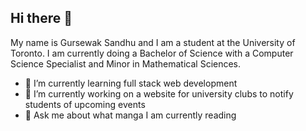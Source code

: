 ## Hi there 👋

My name is Gursewak Sandhu and I am a student at the University of Toronto. I am currently doing a Bachelor of Science with a Computer Science Specialist and Minor in Mathematical Sciences.

- 🌱 I’m currently learning full stack web development
- 🔭 I’m currently working on a website for university clubs to notify students of upcoming events
- 💬 Ask me about what manga I am currently reading



<!--
**gursewaksandhu/gursewaksandhu** is a ✨ _special_ ✨ repository because its `README.md` (this file) appears on your GitHub profile.

Here are some ideas to get you started:

- 🔭 I’m currently working on ...
- 🌱 I’m currently learning ...
- 👯 I’m looking to collaborate on ...
- 🤔 I’m looking for help with ...
- 💬 Ask me about ...
- 📫 How to reach me: ...
- 😄 Pronouns: ...
- ⚡ Fun fact: ...
-->
